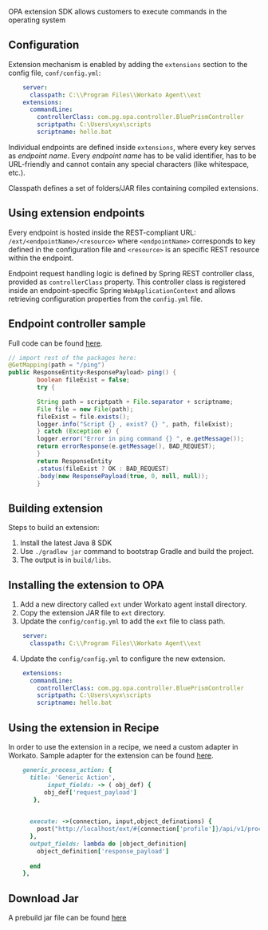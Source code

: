 
OPA extension SDK allows customers to execute commands in the operating system


## Configuration

Extension mechanism is enabled by adding the `extensions` section to the config file, `conf/config.yml`:

```yml
    server:
      classpath: C:\\Program Files\\Workato Agent\\ext
    extensions:
      commandLine:
        controllerClass: com.pg.opa.controller.BluePrismController
        scriptpath: C:\Users\xyx\scripts
        scriptname: hello.bat
```

Individual endpoints are defined inside `extensions`, where every key serves as _endpoint name_. Every _endpoint name_ has to be valid identifier, has to be URL-friendly and cannot contain any special characters (like whitespace, etc.).

Classpath defines a set of folders/JAR files containing compiled extensions.


## Using extension endpoints

Every endpoint is hosted inside the REST-compliant URL: `/ext/<endpointName>/<resource>` where `<endpointName>` corresponds to key defined in the configuration file and `<resource>` is an specific REST resource within the endpoint.

Endpoint request handling logic is defined by Spring REST controller class, provided as `controllerClass` property. This controller class is registered inside an endpoint-specific Spring `WebApplicationContext` and allows retrieving configuration properties from the `config.yml` file.

## Endpoint controller sample

Full code can be found [here](https://github.com/qureshii/workato-bp-extension/blob/main/opa_extension/src/main/java/com/pg/opa/controller/BluePrismController.java).

```java
// import rest of the packages here:
@GetMapping(path = "/ping")
public ResponseEntity<ResponsePayload> ping() {
        boolean fileExist = false;
        try {

        String path = scriptpath + File.separator + scriptname;
        File file = new File(path);
        fileExist = file.exists();
        logger.info("Script {} , exist? {} ", path, fileExist);
        } catch (Exception e) {
        logger.error("Error in ping command {} ", e.getMessage());
        return errorResponse(e.getMessage(), BAD_REQUEST);
        }
        return ResponseEntity
        .status(fileExist ? OK : BAD_REQUEST)
        .body(new ResponsePayload(true, 0, null, null));
        }

```

## Building extension

Steps to build an extension:

1. Install the latest Java 8 SDK
2. Use `./gradlew jar` command to bootstrap Gradle and build the project.
3. The output is in `build/libs`.

## Installing the extension to OPA

1. Add a new directory called `ext` under Workato agent install directory.
2. Copy the extension JAR file to `ext` directory.
3. Update the `config/config.yml` to add the `ext` file to class path.

```yml
    server:
      classpath: C:\\Program Files\\Workato Agent\\ext
```

4. Update the `config/config.yml` to configure the new extension.

```yml
    extensions:
      commandLine:
        controllerClass: com.pg.opa.controller.BluePrismController
        scriptpath: C:\Users\xyx\scripts
        scriptname: hello.bat
```


## Using the extension in Recipe

In order to use the extension in a recipe, we need a custom adapter in Workato. Sample adapter for the extension 
can be found [here](https://github.com/qureshii/workato-bp-extension/blob/main/custom_sdk/bp_sdk.rb).

```ruby
    generic_process_action: {
      title: 'Generic Action',
           input_fields: -> ( obj_def) {
          obj_def['request_payload']
       },
 

      execute: ->(connection, input,object_definations) {
        post("http://localhost/ext/#{connection['profile']}/api/v1/process-actions", input['payload']).headers('X-Workato-Connector': 'enforce')
      },
      output_fields: lambda do |object_definition|
        object_definition['response_payload'] 
    
      end
    },
```
## Download Jar
A prebuild jar file can be found [here](https://github.com/qureshii/workato-bp-extension/tree/main/jar)